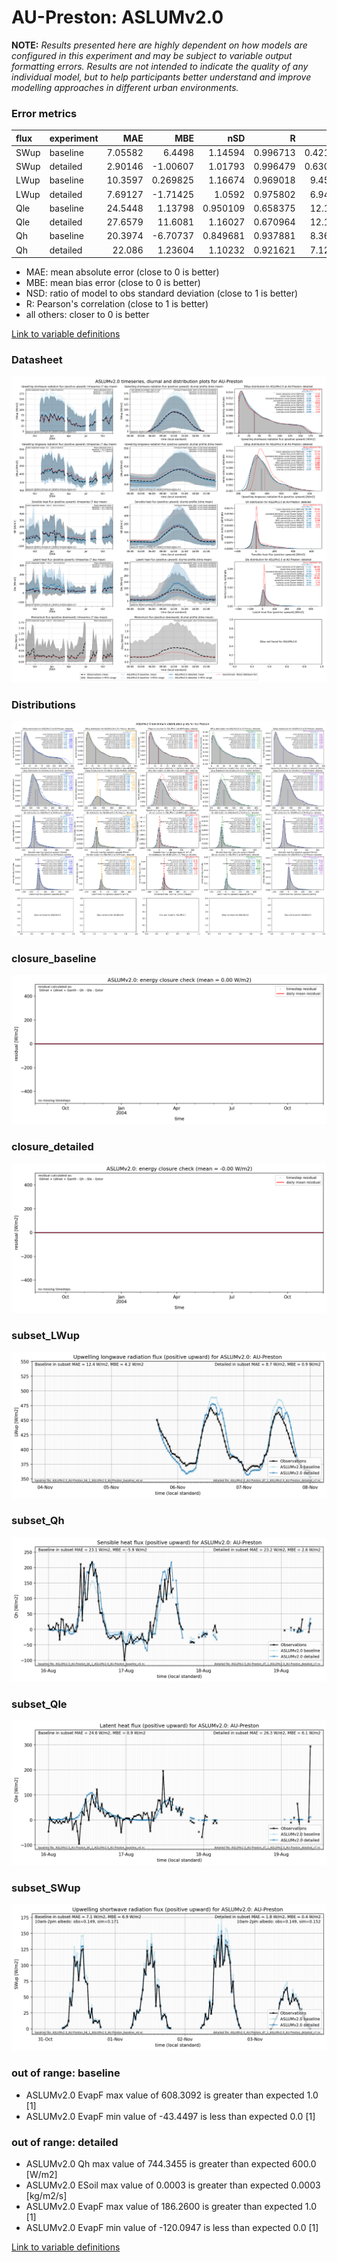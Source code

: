 # AU-Preston: ASLUMv2.0

**NOTE:** *Results presented here are highly dependent on how models are configured in this experiment and may be subject to variable output formatting errors. Results are not intended to indicate the quality of any individual model, but to help participants better understand and improve modelling approaches in different urban environments.*

### Error metrics

| flux   | experiment   |      MAE |       MBE |      nSD |        R |       5th |     95th |     RMSE |     cRMSE |      AMBE |    1-nSD |        1-R |   nSkewness |   nKurtosis |   Overlap |
|:-------|:-------------|---------:|----------:|---------:|---------:|----------:|---------:|---------:|----------:|----------:|---------:|-----------:|------------:|------------:|----------:|
| SWup   | baseline     |  7.05582 |  6.4498   | 1.14594  | 0.996713 |  0.421111 | 22.3134  | 10.2064  | 0.169794  |  6.4498   | 0.145936 | 0.00328669 |   0.0560888 |   0.119031  | 0.0919685 |
| SWup   | detailed     |  2.90146 | -1.00607  | 1.01793  | 0.996479 |  0.630692 |  3.52479 |  4.15542 | 0.0865436 |  1.00607  | 0.017926 | 0.0035211  |   0.0842531 |   0.169768  | 0.0617042 |
| LWup   | baseline     | 10.3597  |  0.269825 | 1.16674  | 0.969018 |  9.45366  | 18.0985  | 13.2942  | 0.316383  |  0.269825 | 0.166744 | 0.0309815  |   0.0406869 |   0.227007  | 0.0991241 |
| LWup   | detailed     |  7.69127 | -1.71425  | 1.0592   | 0.975802 |  6.94748  |  3.70926 |  9.97973 | 0.234021  |  1.71425  | 0.059201 | 0.0241981  |   0.0783617 |   0.195681  | 0.0738271 |
| Qle    | baseline     | 24.5448  |  1.13798  | 0.950109 | 0.658375 | 12.1127   | 18.9311  | 42.0534  | 0.807249  |  1.13798  | 0.049891 | 0.341625   |   0.120173  |   0.405253  | 0.208841  |
| Qle    | detailed     | 27.6579  | 11.6081   | 1.16027  | 0.670964 | 12.1128   | 53.799   | 47.6973  | 0.888385  | 11.6081   | 0.160272 | 0.329036   |   0.106965  |   0.39624   | 0.108065  |
| Qh     | baseline     | 20.3974  | -6.70737  | 0.849681 | 0.937881 |  8.36336  | 36.742   | 33.6089  | 0.357993  |  6.70737  | 0.150319 | 0.0621194  |   0.0455324 |   0.0326986 | 0.140277  |
| Qh     | detailed     | 22.086   |  1.23604  | 1.10232  | 0.921621 |  7.12343  | 19.5239  | 39.401   | 0.428095  |  1.23604  | 0.102318 | 0.0783787  |   0.0392116 |   0.150945  | 0.127273  |

 - MAE: mean absolute error (close to 0 is better)
 - MBE: mean bias error (close to 0 is better)
 - NSD: ratio of model to obs standard deviation (close to 1 is better)
 - R: Pearson's correlation (close to 1 is better)
 - all others: closer to 0 is better

[Link to variable definitions](../modelattrs/variable_definitions.md)

### <a name="datasheet"></a>Datasheet
[![ASLUMv2.0_AU-Preston_Datasheet.png](ASLUMv2.0_AU-Preston_Datasheet.png)](ASLUMv2.0_AU-Preston_Datasheet.png)

### <a name="distributions"></a>Distributions
[![ASLUMv2.0_AU-Preston_Distributions.png](ASLUMv2.0_AU-Preston_Distributions.png)](ASLUMv2.0_AU-Preston_Distributions.png)

### <a name="closure_baseline"></a>closure_baseline
[![ASLUMv2.0_AU-Preston_closure_baseline.png](ASLUMv2.0_AU-Preston_closure_baseline.png)](ASLUMv2.0_AU-Preston_closure_baseline.png)

### <a name="closure_detailed"></a>closure_detailed
[![ASLUMv2.0_AU-Preston_closure_detailed.png](ASLUMv2.0_AU-Preston_closure_detailed.png)](ASLUMv2.0_AU-Preston_closure_detailed.png)

### <a name="subset_lwup"></a>subset_LWup
[![ASLUMv2.0_AU-Preston_subset_LWup.png](ASLUMv2.0_AU-Preston_subset_LWup.png)](ASLUMv2.0_AU-Preston_subset_LWup.png)

### <a name="subset_qh"></a>subset_Qh
[![ASLUMv2.0_AU-Preston_subset_Qh.png](ASLUMv2.0_AU-Preston_subset_Qh.png)](ASLUMv2.0_AU-Preston_subset_Qh.png)

### <a name="subset_qle"></a>subset_Qle
[![ASLUMv2.0_AU-Preston_subset_Qle.png](ASLUMv2.0_AU-Preston_subset_Qle.png)](ASLUMv2.0_AU-Preston_subset_Qle.png)

### <a name="subset_swup"></a>subset_SWup
[![ASLUMv2.0_AU-Preston_subset_SWup.png](ASLUMv2.0_AU-Preston_subset_SWup.png)](ASLUMv2.0_AU-Preston_subset_SWup.png)

### out of range: baseline

 - ASLUMv2.0 EvapF max value of 608.3092 is greater than expected 1.0 [1]
 - ASLUMv2.0 EvapF min value of -43.4497 is less than expected 0.0 [1]

### out of range: detailed

 - ASLUMv2.0 Qh max value of 744.3455 is greater than expected 600.0 [W/m2]
 - ASLUMv2.0 ESoil max value of 0.0003 is greater than expected 0.0003 [kg/m2/s]
 - ASLUMv2.0 EvapF max value of 186.2600 is greater than expected 1.0 [1]
 - ASLUMv2.0 EvapF min value of -120.0947 is less than expected 0.0 [1]


[Link to variable definitions](../modelattrs/variable_definitions.md)

